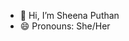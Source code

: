 - 👋 Hi, I’m Sheena Puthan
- 😄 Pronouns: She/Her

<!---
-  👀 I’m interested in 
- 🌱 I’m currently learning ...
- 💞️ I’m looking to collaborate on ...
- 📫 How to reach me ...
- ⚡ Fun fact: ...


sputhan/sputhan is a ✨ special ✨ repository because its `README.md` (this file) appears on your GitHub profile.
You can click the Preview link to take a look at your changes.
--->
